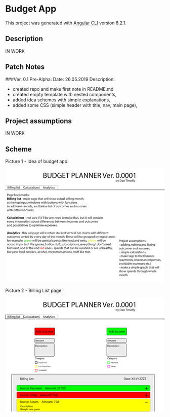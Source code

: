 # Budget App

This project was generated with [Angular CLI](https://github.com/angular/angular-cli) version 8.2.1.

## Description

IN WORK

## Patch Notes

###Ver. 0.1 Pre-Alpha:
Date: 26.05.2019
Description:
- created repo and make first note in README.md
- created empty template with nested components,
- added idea schemes with simple explanations,
- added some CSS (simple header with title, nav, main page),


## Project assumptions

IN WORK

## Scheme

Picture 1 - Idea of budget app:

![](src/assets/images/project-scheme/1.png)


Picture 2 - Billing List page:

![](src/assets/images/project-scheme/2.png)
